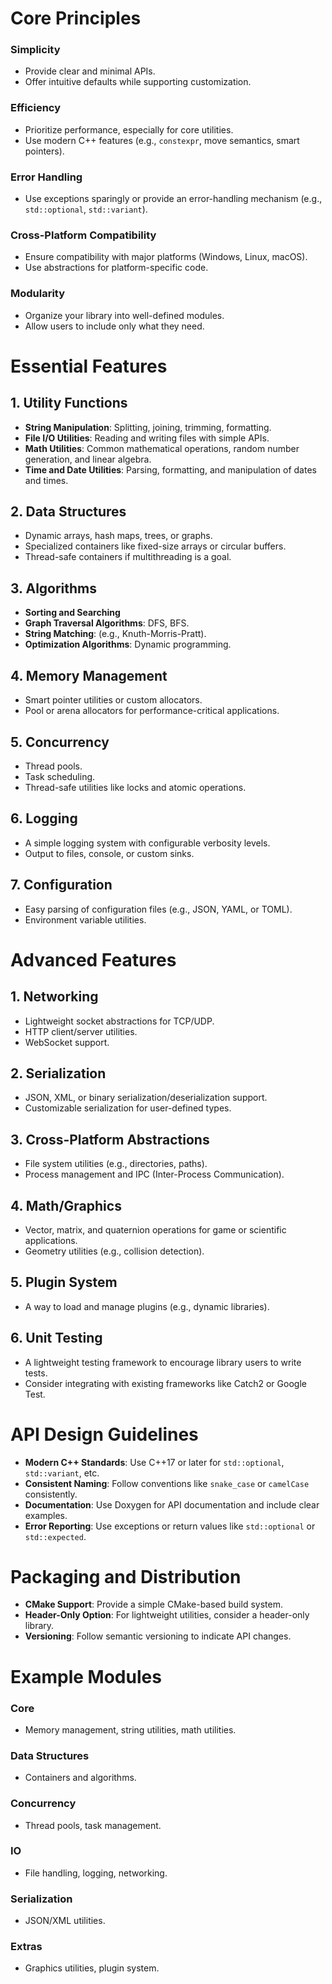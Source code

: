 # Core Principles

### Simplicity
- Provide clear and minimal APIs.
- Offer intuitive defaults while supporting customization.

### Efficiency
- Prioritize performance, especially for core utilities.
- Use modern C++ features (e.g., `constexpr`, move semantics, smart pointers).

### Error Handling
- Use exceptions sparingly or provide an error-handling mechanism (e.g., `std::optional`, `std::variant`).

### Cross-Platform Compatibility
- Ensure compatibility with major platforms (Windows, Linux, macOS).
- Use abstractions for platform-specific code.

### Modularity
- Organize your library into well-defined modules.
- Allow users to include only what they need.

# Essential Features

## 1. Utility Functions
- **String Manipulation**: Splitting, joining, trimming, formatting.
- **File I/O Utilities**: Reading and writing files with simple APIs.
- **Math Utilities**: Common mathematical operations, random number generation, and linear algebra.
- **Time and Date Utilities**: Parsing, formatting, and manipulation of dates and times.

## 2. Data Structures
- Dynamic arrays, hash maps, trees, or graphs.
- Specialized containers like fixed-size arrays or circular buffers.
- Thread-safe containers if multithreading is a goal.

## 3. Algorithms
- **Sorting and Searching**
- **Graph Traversal Algorithms**: DFS, BFS.
- **String Matching**: (e.g., Knuth-Morris-Pratt).
- **Optimization Algorithms**: Dynamic programming.

## 4. Memory Management
- Smart pointer utilities or custom allocators.
- Pool or arena allocators for performance-critical applications.

## 5. Concurrency
- Thread pools.
- Task scheduling.
- Thread-safe utilities like locks and atomic operations.

## 6. Logging
- A simple logging system with configurable verbosity levels.
- Output to files, console, or custom sinks.

## 7. Configuration
- Easy parsing of configuration files (e.g., JSON, YAML, or TOML).
- Environment variable utilities.

# Advanced Features

## 1. Networking
- Lightweight socket abstractions for TCP/UDP.
- HTTP client/server utilities.
- WebSocket support.

## 2. Serialization
- JSON, XML, or binary serialization/deserialization support.
- Customizable serialization for user-defined types.

## 3. Cross-Platform Abstractions
- File system utilities (e.g., directories, paths).
- Process management and IPC (Inter-Process Communication).

## 4. Math/Graphics
- Vector, matrix, and quaternion operations for game or scientific applications.
- Geometry utilities (e.g., collision detection).

## 5. Plugin System
- A way to load and manage plugins (e.g., dynamic libraries).

## 6. Unit Testing
- A lightweight testing framework to encourage library users to write tests.
- Consider integrating with existing frameworks like Catch2 or Google Test.

# API Design Guidelines

- **Modern C++ Standards**: Use C++17 or later for `std::optional`, `std::variant`, etc.
- **Consistent Naming**: Follow conventions like `snake_case` or `camelCase` consistently.
- **Documentation**: Use Doxygen for API documentation and include clear examples.
- **Error Reporting**: Use exceptions or return values like `std::optional` or `std::expected`.

# Packaging and Distribution

- **CMake Support**: Provide a simple CMake-based build system.
- **Header-Only Option**: For lightweight utilities, consider a header-only library.
- **Versioning**: Follow semantic versioning to indicate API changes.

# Example Modules

### Core
- Memory management, string utilities, math utilities.

### Data Structures
- Containers and algorithms.

### Concurrency
- Thread pools, task management.

### IO
- File handling, logging, networking.

### Serialization
- JSON/XML utilities.

### Extras
- Graphics utilities, plugin system.